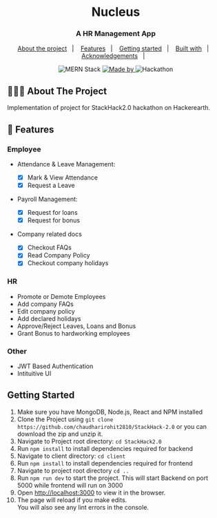  <h1 align="center">Nucleus</h1>

  <h3 align="center">
    A HR Management App
  </h3>

  <p align="center">
  <a href="#-about-the-project">About the project</a>&nbsp;&nbsp;&nbsp;|&nbsp;&nbsp;&nbsp;
  <a href="#-features">Features</a>&nbsp;&nbsp;&nbsp;|&nbsp;&nbsp;&nbsp;
  <a href="#-getting-started">Getting started</a>&nbsp;&nbsp;&nbsp;|&nbsp;&nbsp;&nbsp;
  <a href="#-built-with">Built with</a>&nbsp;&nbsp;&nbsp;|&nbsp;&nbsp;&nbsp;
  <a href="#-acknowledgements">Acknowledgements</a>&nbsp;&nbsp;&nbsp;|&nbsp;&nbsp;&nbsp;
</p>

<p align="center">
  <img alt="MERN Stack" src="https://img.shields.io/badge/TechStack-MERN-brightgreen">

  <a href="#">
    <img alt="Made by" src="https://img.shields.io/badge/Authors-Rohit%20Chaudhari%20%26%20Viraj%20Jadhav-orange">
  </a>

  <img alt="Hackathon" src="https://img.shields.io/badge/Hackathon-StackHack2.0-9cf">
</p>

## 👨🏻‍💻 About The Project

Implementation of project for StackHack2.0 hackathon on Hackerearth.

## 🌟 Features

### Employee

-   Attendance & Leave Management:

    -   [x] Mark & View Attendance
    -   [x] Request a Leave

-   Payroll Management:

    -   [x] Request for loans
    -   [x] Request for bonus

-   Company related docs
    -   [x] Checkout FAQs
    -   [x] Read Company Policy
    -   [x] Checkout company holidays

### HR

-   Promote or Demote Employees
-   Add company FAQs
-   Edit company policy
-   Add declared holidays
-   Approve/Reject Leaves, Loans and Bonus
-   Grant Bonus to hardworking employees

### Other

-   JWT Based Authentication
-   Intituitive UI

## Getting Started

1. Make sure you have MongoDB, Node.js, React and NPM installed
2. Clone the Project using `git clone https://github.com/chaudharirohit2810/StackHack-2.0` or you can download the zip and unzip it.
3. Navigate to Project root directory: `cd StackHack2.0`
4. Run `npm install` to install dependencies required for backend
5. Navigate to client directory: `cd client`
6. Run `npm install` to install dependencies required for frontend
7. Navigate to project root directory `cd ..`
8. Run `npm run dev` to start the project. This will start Backend on port 5000 while frontend will run on 3000
9. Open [http://localhost:3000](http://localhost:3000) to view it in the browser.
10. The page will reload if you make edits.\
    You will also see any lint errors in the console.
